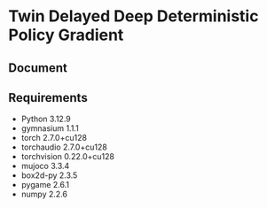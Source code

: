 # Twin Delayed Deep Deterministic Policy Gradient

## Document

## Requirements

- Python 3.12.9
- gymnasium 1.1.1
- torch 2.7.0+cu128
- torchaudio 2.7.0+cu128
- torchvision 0.22.0+cu128
- mujoco 3.3.4
- box2d-py 2.3.5
- pygame 2.6.1
- numpy 2.2.6
